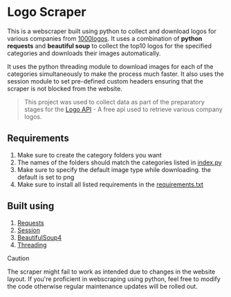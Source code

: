 # Logo Scraper
This is a webscraper built using python to collect and download logos for various companies from [1000logos](https://1000logos.net/). It uses a combination of **python requests** and **beautiful soup** to collect the top10 logos for the specified categories and downloads their images automatically.

It uses the python threading module to download images for each of the categories simultaneously to make the process much faster. It also uses the session module to set 
pre-defined custom headers ensuring that the scraper is not blocked from the website.

> This project was used to collect data as part of the preparatory stages for the [Logo API](https://github.com/edgarmuyomba/logoAPI) - A free api used to retrieve various company logos.

## Requirements
1. Make sure to create the category folders you want
2. The names of the folders should match the categories listed in [index.py](./index.py)
3. Make sure to specify the default image type while downloading. the default is set to png
4. Make sure to install all listed requirements in the [requirements.txt](./requirements.txt)

## Built using
1. [Requests](https://pypi.org/project/requests/)
2. [Session](https://www.geeksforgeeks.org/session-objects-python-requests/)
3. [BeautifulSoup4](https://pypi.org/project/beautifulsoup4/)
4. [Threading](https://www.geeksforgeeks.org/multithreading-python-set-1/)

> [!CAUTION]
> The scraper might fail to work as intended due to changes in the website layout. If you're proficient in webscraping using python, feel free to modify the code otherwise regular maintenance updates will be rolled out. 